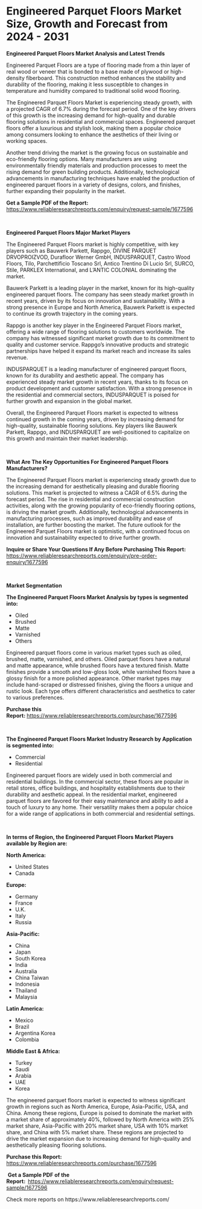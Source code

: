<p><h1>Engineered Parquet Floors Market Size, Growth and Forecast from 2024 - 2031</h1></p><p><strong>Engineered Parquet Floors Market Analysis and Latest Trends</strong></p>
<p><p>Engineered Parquet Floors are a type of flooring made from a thin layer of real wood or veneer that is bonded to a base made of plywood or high-density fiberboard. This construction method enhances the stability and durability of the flooring, making it less susceptible to changes in temperature and humidity compared to traditional solid wood flooring.</p><p>The Engineered Parquet Floors Market is experiencing steady growth, with a projected CAGR of 6.7% during the forecast period. One of the key drivers of this growth is the increasing demand for high-quality and durable flooring solutions in residential and commercial spaces. Engineered parquet floors offer a luxurious and stylish look, making them a popular choice among consumers looking to enhance the aesthetics of their living or working spaces.</p><p>Another trend driving the market is the growing focus on sustainable and eco-friendly flooring options. Many manufacturers are using environmentally friendly materials and production processes to meet the rising demand for green building products. Additionally, technological advancements in manufacturing techniques have enabled the production of engineered parquet floors in a variety of designs, colors, and finishes, further expanding their popularity in the market.</p></p>
<p><strong>Get a Sample PDF of the Report:&nbsp;</strong> <a href="https://www.reliableresearchreports.com/enquiry/request-sample/1677596">https://www.reliableresearchreports.com/enquiry/request-sample/1677596</a></p>
<p>&nbsp;</p>
<p><strong>Engineered Parquet Floors Major Market Players</strong></p>
<p><p>The Engineered Parquet Floors market is highly competitive, with key players such as Bauwerk Parkett, Rappgo, DIVINE PARQUET DRVOPROIZVOD, Durafloor Werner GmbH, INDUSPARQUET, Castro Wood Floors, Tilo, Parchettificio Toscano Srl, Antico Trentino Di Lucio Srl, SURCO, Stile, PARKLEX International, and L’ANTIC COLONIAL dominating the market.</p><p>Bauwerk Parkett is a leading player in the market, known for its high-quality engineered parquet floors. The company has seen steady market growth in recent years, driven by its focus on innovation and sustainability. With a strong presence in Europe and North America, Bauwerk Parkett is expected to continue its growth trajectory in the coming years.</p><p>Rappgo is another key player in the Engineered Parquet Floors market, offering a wide range of flooring solutions to customers worldwide. The company has witnessed significant market growth due to its commitment to quality and customer service. Rappgo’s innovative products and strategic partnerships have helped it expand its market reach and increase its sales revenue.</p><p>INDUSPARQUET is a leading manufacturer of engineered parquet floors, known for its durability and aesthetic appeal. The company has experienced steady market growth in recent years, thanks to its focus on product development and customer satisfaction. With a strong presence in the residential and commercial sectors, INDUSPARQUET is poised for further growth and expansion in the global market.</p><p>Overall, the Engineered Parquet Floors market is expected to witness continued growth in the coming years, driven by increasing demand for high-quality, sustainable flooring solutions. Key players like Bauwerk Parkett, Rappgo, and INDUSPARQUET are well-positioned to capitalize on this growth and maintain their market leadership.</p></p>
<p>&nbsp;</p>
<p><strong>What Are The Key Opportunities For Engineered Parquet Floors Manufacturers?</strong></p>
<p><p>The Engineered Parquet Floors market is experiencing steady growth due to the increasing demand for aesthetically pleasing and durable flooring solutions. This market is projected to witness a CAGR of 6.5% during the forecast period. The rise in residential and commercial construction activities, along with the growing popularity of eco-friendly flooring options, is driving the market growth. Additionally, technological advancements in manufacturing processes, such as improved durability and ease of installation, are further boosting the market. The future outlook for the Engineered Parquet Floors market is optimistic, with a continued focus on innovation and sustainability expected to drive further growth.</p></p>
<p><strong>Inquire or Share Your Questions If Any Before Purchasing This Report:</strong> <a href="https://www.reliableresearchreports.com/enquiry/pre-order-enquiry/1677596">https://www.reliableresearchreports.com/enquiry/pre-order-enquiry/1677596</a></p>
<p>&nbsp;</p>
<p><strong>Market Segmentation</strong></p>
<p><strong>The Engineered Parquet Floors Market Analysis by types is segmented into:</strong></p>
<p><ul><li>Oiled</li><li>Brushed</li><li>Matte</li><li>Varnished</li><li>Others</li></ul></p>
<p><p>Engineered parquet floors come in various market types such as oiled, brushed, matte, varnished, and others. Oiled parquet floors have a natural and matte appearance, while brushed floors have a textured finish. Matte finishes provide a smooth and low-gloss look, while varnished floors have a glossy finish for a more polished appearance. Other market types may include hand-scraped or distressed finishes, giving the floors a unique and rustic look. Each type offers different characteristics and aesthetics to cater to various preferences.</p></p>
<p><strong>Purchase this Report:&nbsp;</strong><a href="https://www.reliableresearchreports.com/purchase/1677596">https://www.reliableresearchreports.com/purchase/1677596</a></p>
<p>&nbsp;</p>
<p><strong>The Engineered Parquet Floors Market Industry Research by Application is segmented into:</strong></p>
<p><ul><li>Commercial</li><li>Residential</li></ul></p>
<p><p>Engineered parquet floors are widely used in both commercial and residential buildings. In the commercial sector, these floors are popular in retail stores, office buildings, and hospitality establishments due to their durability and aesthetic appeal. In the residential market, engineered parquet floors are favored for their easy maintenance and ability to add a touch of luxury to any home. Their versatility makes them a popular choice for a wide range of applications in both commercial and residential settings.</p></p>
<p>&nbsp;</p>
<p><strong>In terms of Region, the Engineered Parquet Floors Market Players available by Region are:</strong></p>
<p>
    <p> <strong> North America: </strong>
        <ul>
            <li>United States</li>
            <li>Canada</li>
        </ul>
        </p> 
    <p> <strong> Europe: </strong>
        <ul>
            <li>Germany</li>
            <li>France</li>
            <li>U.K.</li>
            <li>Italy</li>
            <li>Russia</li>
        </ul>
        </p> 
    <p> <strong> Asia-Pacific: </strong>
        <ul>
            <li>China</li>
            <li>Japan</li>
            <li>South Korea</li>
            <li>India</li>
            <li>Australia</li>
            <li>China Taiwan</li>
            <li>Indonesia</li>
            <li>Thailand</li>
            <li>Malaysia</li>
        </ul>
        </p> 
    <p> <strong> Latin America: </strong>
        <ul>
            <li>Mexico</li>
            <li>Brazil</li>
            <li>Argentina Korea</li>
            <li>Colombia</li>
        </ul>
        </p> 
    <p> <strong> Middle East & Africa: </strong>
        <ul>
            <li>Turkey</li>
            <li>Saudi</li>
            <li>Arabia</li>
            <li>UAE</li>
            <li>Korea</li>
        </ul>
    </p>
    </p>
<p><p>The engineered parquet floors market is expected to witness significant growth in regions such as North America, Europe, Asia-Pacific, USA, and China. Among these regions, Europe is poised to dominate the market with a market share of approximately 40%, followed by North America with 25% market share, Asia-Pacific with 20% market share, USA with 10% market share, and China with 5% market share. These regions are projected to drive the market expansion due to increasing demand for high-quality and aesthetically pleasing flooring solutions.</p></p>
<p><strong>Purchase this Report: </strong><a href="https://www.reliableresearchreports.com/purchase/1677596">https://www.reliableresearchreports.com/purchase/1677596</a></p>
<p>&nbsp;<strong>Get a Sample PDF of the Report:&nbsp;&nbsp;</strong><a href="https://www.reliableresearchreports.com/enquiry/request-sample/1677596">https://www.reliableresearchreports.com/enquiry/request-sample/1677596</a></p>
<p><strong></strong></p>
<p>Check more reports on https://www.reliableresearchreports.com/</p>